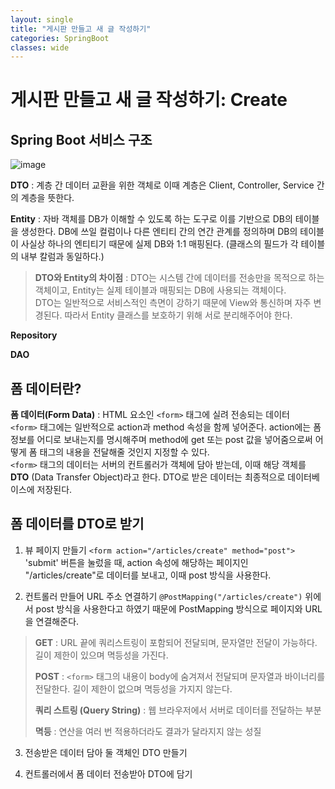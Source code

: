 ```yaml
---
layout: single
title: "게시판 만들고 새 글 작성하기"
categories: SpringBoot
classes: wide
---
```


# 게시판 만들고 새 글 작성하기: Create

## Spring Boot 서비스 구조

![image](https://github.com/Y0-0N63/STUDY-4242/assets/144354615/622f063c-d852-437b-b3f5-104416c341e2)

**DTO** : 계층 간 데이터 교환을 위한 객체로 이때 계층은 Client, Controller, Service 간의 계층을 뜻한다.

**Entity** : 자바 객체를 DB가 이해할 수 있도록 하는 도구로 이를 기반으로 DB의 테이블을 생성한다.
DB에 쓰일 컬럼이나 다른 엔티티 간의 연간 관계를 정의하며 DB의 테이블이 사실상 하나의 엔티티기 때문에 실제 DB와 1:1 매핑된다. (클래스의 필드가 각 테이블의 내부 칼럼과 동일하다.)

>**DTO와 Entity의 차이점** : DTO는 시스템 간에 데이터를 전송만을 목적으로 하는 객체이고, Entity는 실제 테이블과 매핑되는 DB에 사용되는 객체이다. <br>
> DTO는 일반적으로 서비스적인 측면이 강하기 때문에 View와 통신하며 자주 변경된다. 따라서 Entity 클래스를 보호하기 위해 서로 분리해주어야 한다.

**Repository**

**DAO**


## 폼 데이터란?
**폼 데이터(Form Data)** : HTML 요소인 `<form>` 태그에 실려 전송되는 데이터
<br>
`<form>` 태그에는 일반적으로 action과 method 속성을 함께 넣어준다. action에는 폼 정보를 어디로 보내는지를 명시해주며 method에 get 또는 post 값을 넣어줌으로써 어떻게 폼 태그의 내용을 전달해줄 것인지 지정할 수 있다.  <br>
`<form>` 태그의 데이터는 서버의 컨트롤러가 객체에 담아 받는데, 이때 해당 객체를 **DTO** (Data Transfer Object)라고 한다. DTO로 받은 데이터는 최종적으로 데이터베이스에 저장된다.

## 폼 데이터를 DTO로 받기
1. 뷰 페이지 만들기
```<form action="/articles/create" method="post">```
'submit' 버튼을 눌렀을 때, action 속성에 해당하는 페이지인 "/articles/create"로 데이터를 보내고, 이때 post 방식을 사용한다.

2. 컨트롤러 만들어 URL 주소 연결하기
```@PostMapping("/articles/create")```
위에서 post 방식을 사용한다고 하였기 때문에 PostMapping 방식으로 페이지와 URL을 연결해준다.

> **GET** : URL 끝에 쿼리스트링이 포함되어 전달되며, 문자열만 전달이 가능하다.
>  길이 제한이 있으며 멱등성을 가진다.
>  
> **POST** : `<form>` 태그의 내용이 body에 숨겨져서 전달되며 문자열과 바이너리를 전달한다.
> 길이 제한이 없으며 멱등성을 가지지 않는다.
> 
> **쿼리 스트링 (Query String)** : 웹 브라우저에서 서버로 데이터를 전달하는 부분
> 
> **멱등** : 연산을 여러 번 적용하더라도 결과가 달라지지 않는 성질

3. 전송받은 데이터 담아 둘 객체인 DTO 만들기

4. 컨트롤러에서 폼 데이터 전송받아 DTO에 담기
